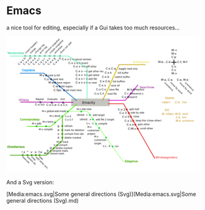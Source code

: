 
# Emacs

a nice tool for editing, especially if a Gui takes too much resources...

![Some general directions (Png preview)](/images/emacsPreview.png)

And a Svg version:

[Media:emacs.svg|Some general directions (Svg)](Media:emacs.svg|Some general directions (Svg).md)

